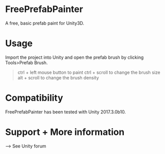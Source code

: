 # FreePrefabPainter
A free, basic prefab paint for Unity3D.

# Usage
Import the project into Unity and open the prefab brush by clicking Tools>Prefab Brush.

> ctrl + left mouse button to paint
> ctrl + scroll to change the brush size
> alt + scroll to change the brush density

# Compatibility
FreePrefabPainter has been tested with Unity 2017.3.0b10.

# Support + More information
--> See Unity forum
